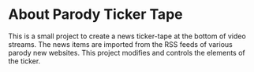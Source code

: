 # About Parody Ticker Tape
This is a small project to create a news ticker-tape at the bottom of video streams. The news items are imported from the RSS feeds of various parody new websites. This project modifies and controls the elements of the ticker. 